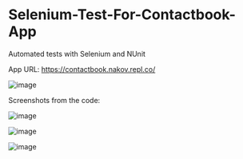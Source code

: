 # Selenium-Test-For-Contactbook-App
Automated tests with Selenium and NUnit


App URL: https://contactbook.nakov.repl.co/

![image](https://user-images.githubusercontent.com/68859484/108767616-4b43a780-755f-11eb-901b-30f57a50dedc.png)

Screenshots from the code:

![image](https://user-images.githubusercontent.com/68859484/108767678-61516800-755f-11eb-807c-448d67dd2943.png)

![image](https://user-images.githubusercontent.com/68859484/108767762-8219bd80-755f-11eb-959c-ee90c1a221e3.png)

![image](https://user-images.githubusercontent.com/68859484/108767833-9958ab00-755f-11eb-84a5-0ca6e8c2d0c8.png)





